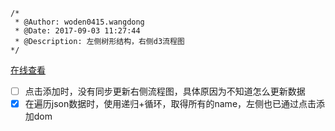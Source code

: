 ```
/*
 * @Author: woden0415.wangdong
 * @Date: 2017-09-03 11:27:44
 * @Description: 左侧树形结构，右侧d3流程图
*/
```
[在线查看](https://woden0415.github.io/d3flowchart/d3.html)

 - [ ] 点击添加时，没有同步更新右侧流程图，具体原因为不知道怎么更新数据
 - [x] 在遍历json数据时，使用递归+循环，取得所有的name，左侧也已通过点击添加dom
